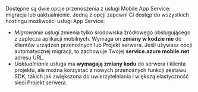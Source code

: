 Dostępne są dwie opcje przenoszenia z usługi Mobile App Service: migracja lub uaktualnienie. Jedną z opcji zapewni Ci dostęp do wszystkich hostingu możliwości usługi App Service:

* *Migrowanie* usługi zmienia tylko środowiska źródłowego obsługującego z zaplecza aplikacji mobilnych. Wymaga on **zmiany w kodzie nie** do klientów urządzeń przenośnych lub Projekt serwera. Jeśli używasz opcji automatycznej migracji, to zachowuje Twojej **service.azure mobile.net** adresu URL. 
* *Uaktualnianie* usługa ma **wymagają zmiany kodu** do serwera i klienta projektu, ale można korzystać z nowych przenośnych funkcji zestawu SDK, takich jak zwiększona do uwierzytelniania i większą elastyczność sieci Projekt serwera. 

